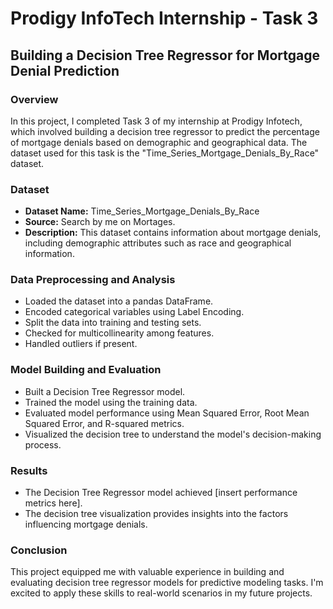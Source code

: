 # Prodigy InfoTech Internship - Task 3

## Building a Decision Tree Regressor for Mortgage Denial Prediction

### Overview
In this project, I completed Task 3 of my internship at Prodigy Infotech, which involved building a decision tree regressor to predict the percentage of mortgage denials based on demographic and geographical data. The dataset used for this task is the "Time_Series_Mortgage_Denials_By_Race" dataset.

### Dataset
- **Dataset Name:** Time_Series_Mortgage_Denials_By_Race
- **Source:** Search by me on Mortages. 
- **Description:** This dataset contains information about mortgage denials, including demographic attributes such as race and geographical information.

### Data Preprocessing and Analysis
- Loaded the dataset into a pandas DataFrame.
- Encoded categorical variables using Label Encoding.
- Split the data into training and testing sets.
- Checked for multicollinearity among features.
- Handled outliers if present.

### Model Building and Evaluation
- Built a Decision Tree Regressor model.
- Trained the model using the training data.
- Evaluated model performance using Mean Squared Error, Root Mean Squared Error, and R-squared metrics.
- Visualized the decision tree to understand the model's decision-making process.

### Results
- The Decision Tree Regressor model achieved [insert performance metrics here].
- The decision tree visualization provides insights into the factors influencing mortgage denials.

### Conclusion
This project equipped me with valuable experience in building and evaluating decision tree regressor models for predictive modeling tasks. I'm excited to apply these skills to real-world scenarios in my future projects.


